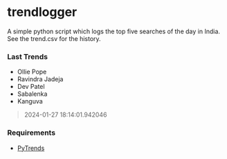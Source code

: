 # trendlogger
A simple python script which logs the top five searches of the day in India.<br>See the trend.csv for the history.<br>

<!-- Last Trends -->
### Last Trends
* Ollie Pope
* Ravindra Jadeja
* Dev Patel
* Sabalenka
* Kanguva
> 2024-01-27 18:14:01.942046

<!-- Requirements -->
### Requirements
* [PyTrends](https://github.com/dreyco676/pytrends)

